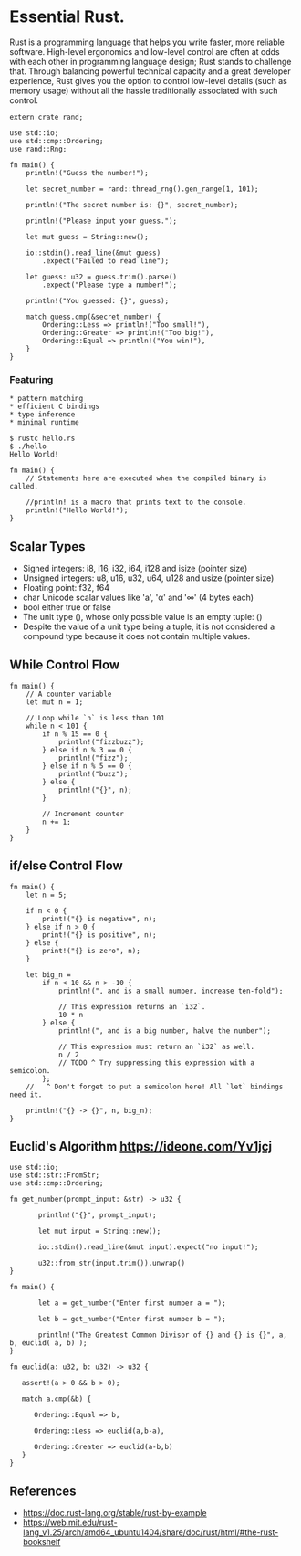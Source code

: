 # Essential Rust.

Rust is a programming language that helps you write faster, more reliable software. High-level ergonomics and low-level control are often at odds with each other in programming language design; Rust stands to challenge that. Through balancing powerful technical capacity and a great developer experience, Rust gives you the option to control low-level details (such as memory usage) without all the hassle traditionally associated with such control.

```
extern crate rand;

use std::io;
use std::cmp::Ordering;
use rand::Rng;

fn main() {
    println!("Guess the number!");

    let secret_number = rand::thread_rng().gen_range(1, 101);

    println!("The secret number is: {}", secret_number);

    println!("Please input your guess.");

    let mut guess = String::new();

    io::stdin().read_line(&mut guess)
        .expect("Failed to read line");

    let guess: u32 = guess.trim().parse()
        .expect("Please type a number!");

    println!("You guessed: {}", guess);

    match guess.cmp(&secret_number) {
        Ordering::Less => println!("Too small!"),
        Ordering::Greater => println!("Too big!"),
        Ordering::Equal => println!("You win!"),
    }
}
```  

### Featuring
    * pattern matching
    * efficient C bindings
    * type inference
    * minimal runtime  


```
$ rustc hello.rs
$ ./hello
Hello World!

fn main() {
    // Statements here are executed when the compiled binary is called.
    
    //println! is a macro that prints text to the console.
    println!("Hello World!");
}
```  

## Scalar Types

* Signed integers: i8, i16, i32, i64, i128 and isize (pointer size)
* Unsigned integers: u8, u16, u32, u64, u128 and usize (pointer size)
* Floating point: f32, f64
* char Unicode scalar values like 'a', 'α' and '∞' (4 bytes each)
* bool either true or false
* The unit type (), whose only possible value is an empty tuple: ()
* Despite the value of a unit type being a tuple, it is not considered a compound type because it does not contain multiple values.

## While Control Flow

```
fn main() {
    // A counter variable
    let mut n = 1;

    // Loop while `n` is less than 101
    while n < 101 {
        if n % 15 == 0 {
            println!("fizzbuzz");
        } else if n % 3 == 0 {
            println!("fizz");
        } else if n % 5 == 0 {
            println!("buzz");
        } else {
            println!("{}", n);
        }

        // Increment counter
        n += 1;
    }
}
```

## if/else Control Flow
```
fn main() {
    let n = 5;

    if n < 0 {
        print!("{} is negative", n);
    } else if n > 0 {
        print!("{} is positive", n);
    } else {
        print!("{} is zero", n);
    }

    let big_n =
        if n < 10 && n > -10 {
            println!(", and is a small number, increase ten-fold");

            // This expression returns an `i32`.
            10 * n
        } else {
            println!(", and is a big number, halve the number");

            // This expression must return an `i32` as well.
            n / 2
            // TODO ^ Try suppressing this expression with a semicolon.
        };
    //   ^ Don't forget to put a semicolon here! All `let` bindings need it.

    println!("{} -> {}", n, big_n);
}
```

 ## Euclid's Algorithm https://ideone.com/Yv1jcj

```
use std::io;
use std::str::FromStr;
use std::cmp::Ordering;

fn get_number(prompt_input: &str) -> u32 {

       println!("{}", prompt_input);
       
       let mut input = String::new();
       
       io::stdin().read_line(&mut input).expect("no input!");     
       
       u32::from_str(input.trim()).unwrap()      
}

fn main() {
     
       let a = get_number("Enter first number a = ");
       
       let b = get_number("Enter first number b = ");

       println!("The Greatest Common Divisor of {} and {} is {}", a, b, euclid( a, b) );       
}

fn euclid(a: u32, b: u32) -> u32 {
 
   assert!(a > 0 && b > 0);
   
   match a.cmp(&b) {
   
      Ordering::Equal => b,
      
      Ordering::Less => euclid(a,b-a),
      
      Ordering::Greater => euclid(a-b,b)
   }   
}
```

## References

* https://doc.rust-lang.org/stable/rust-by-example
* https://web.mit.edu/rust-lang_v1.25/arch/amd64_ubuntu1404/share/doc/rust/html/#the-rust-bookshelf
